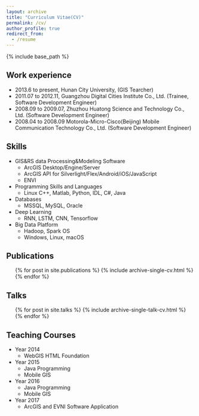 ```yaml
---
layout: archive
title: "Curriculum Vitae(CV)"
permalink: /cv/
author_profile: true
redirect_from:
  - /resume
---
```


{% include base_path %}

<!--Education-->
<!--======-->
<!--* B.S. in Testing Science, Testing University, 2012-->
<!--* M.S. in Testonomy, Testing University, 2014-->
<!--* Ph.D in Hydraulic Engineering (Research Field: Hydraulic Informatization), Huazhong University of Science and Techonolog, 2019-->

## Work experience
<!--======-->
* 2013.6 to present, Hunan City University, (GIS Tearcher)
* 2011.07 to 2012.11, Guangzhou Digital Cities Institute Co., Ltd. (Trainee, Software Development Engineer)
* 2008.09 to 2009.07, Zhuzhou Huatong Science and Technology Co., Ltd. (Software Development Engineer)
* 2008.04 to 2008.09 Motorola-Micro-Cisco(Beijing) Mobile Communication Technology Co., Ltd. (Software Development Engineer)
  
## Skills
<!--======-->
+ GIS&RS data Processing&Modeling Software
   + ArcGIS Desktop/Engine/Server
   + ArcGIS API for Silverlight/Flex/Android/iOS/JavaScript
   + ENVI
+ Programming Skills and Languages
   + Linux C++, Matlab, Python, IDL, C#, Java
+ Databases
   + MSSQL, MySQL, Oracle
+ Deep Learning
   + RNN, LSTM, CNN, Tensorflow
+ Big Data Platform
   + Hadoop, Spark
OS
   + Windows, Linux, macOS

## Publications
<!--======-->
  <ul>{% for post in site.publications %}
    {% include archive-single-cv.html %}
  {% endfor %}</ul>
  
## Talks
<!--======-->
  <ul>{% for post in site.talks %}
    {% include archive-single-talk-cv.html %}
  {% endfor %}</ul>
  
## Teaching Courses
<!--======-->
* Year 2014
   * WebGIS
HTML Foundation
* Year 2015
   * Java Programming
   * Mobile GIS
* Year 2016
   * Java Programming
   * Mobile GIS
* Year 2017
   * ArcGIS and EVNI Software Application
  
<!--Service and leadership
======
* Currently signed in to 49 different slack teams
-->
